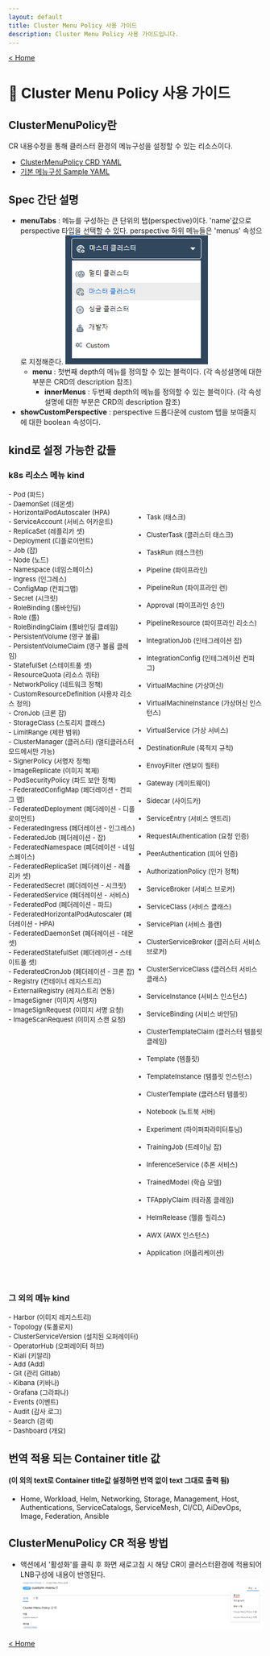 ```yaml
---
layout: default
title: Cluster Menu Policy 사용 가이드
description: Cluster Menu Policy 사용 가이드입니다.
---
```


[< Home](/console/)

# 📘 Cluster Menu Policy 사용 가이드

## ClusterMenuPolicy란

CR 내용수정을 통해 클러스터 환경의 메뉴구성을 설정할 수 있는 리소스이다.

- [ClusterMenuPolicy CRD YAML](https://raw.githubusercontent.com/tmax-cloud/console/hc-dev-v5.1/docs/page-clustermenupolicy/yaml/ClusterMenuPolicy_CRD.yaml)
- [기본 메뉴구성 Sample YAML](https://raw.githubusercontent.com/tmax-cloud/console/hc-dev-v5.1/docs/page-clustermenupolicy/yaml/cmp-default-menus-sample.yaml)

## Spec 간단 설명

- **menuTabs** : 메뉴를 구성하는 큰 단위의 탭(perspective)이다. 'name'값으로 perspective 타입을 선택할 수 있다. perspective 하위 메뉴들은 'menus' 속성으로 지정해준다.
  [![image](images/cmp_perspective.png)](images/cmp_perspective.png)
  - **menu** : 첫번째 depth의 메뉴를 정의할 수 있는 블럭이다. (각 속성설명에 대한 부분은 CRD의 description 참조)
    - **innerMenus** : 두번째 depth의 메뉴를 정의할 수 있는 블럭이다. (각 속성설명에 대한 부분은 CRD의 description 참조)
- **showCustomPerspective** : perspective 드롭다운에 custom 탭을 보여줄지에 대한 boolean 속성이다.

## kind로 설정 가능한 값들

### k8s 리소스 메뉴 kind

<div style="display: flex; flex-direction: row; margin-top: -15px">
<div style="white-space: pre-line; font-size: 13px; display: inline-block; width: 50%;">
- Pod (파드)
- DaemonSet (데몬셋)
- HorizontalPodAutoscaler (HPA)
- ServiceAccount (서비스 어카운트)
- ReplicaSet (레플리카 셋)
- Deployment (디플로이먼트)
- Job (잡)
- Node (노드)
- Namespace (네임스페이스)
- Ingress (인그레스)
- ConfigMap (컨피그맵)
- Secret (시크릿)
- RoleBinding (롤바인딩)
- Role (롤)
- RoleBindingClaim (롤바인딩 클레임)
- PersistentVolume (영구 볼륨)
- PersistentVolumeClaim (영구 볼륨 클레임)
- StatefulSet (스테이트풀 셋)
- ResourceQuota (리소스 쿼타)
- NetworkPolicy (네트워크 정책)
- CustomResourceDefinition (사용자 리소스 정의)
- CronJob (크론 잡)
- StorageClass (스토리지 클래스)
- LimitRange (제한 범위)
- ClusterManager (클러스터) (멀티클러스터모드에서만 가능)
- SignerPolicy (서명자 정책)
- ImageReplicate (이미지 복제)
- PodSecurityPolicy (파드 보안 정책)
- FederatedConfigMap (페더레이션 - 컨피그 맵)
- FederatedDeployment (페더레이션 - 디플로이먼트)
- FederatedIngress (페더레이션 - 인그레스)
- FederatedJob (페더레이션 - 잡)
- FederatedNamespace (페더레이션 - 네임스페이스)
- FederatedReplicaSet (페더레이션 - 레플리카 셋)
- FederatedSecret (페더레이션 - 시크릿)
- FederatedService (페더레이션 - 서비스)
- FederatedPod (페더레이션 - 파드)
- FederatedHorizontalPodAutoscaler (페더레이션 - HPA)
- FederatedDaemonSet (페더레이션 - 데몬셋)
- FederatedStatefulSet (페더레이션 - 스테이트풀 셋)
- FederatedCronJob (페더레이션 - 크론 잡)
- Registry (컨테이너 레지스트리)
- ExternalRegistry (레지스트리 연동)
- ImageSigner (이미지 서명자)
- ImageSignRequest (이미지 서명 요청)
- ImageScanRequest (이미지 스캔 요청)
</div>
<div style="white-space: pre-line; font-size: 13px; display: inline-block; width: 50%;">

- Task (태스크)
- ClusterTask (클러스터 태스크)
- TaskRun (태스크런)
- Pipeline (파이프라인)
- PipelineRun (파이프라인 런)
- Approval (파이프라인 승인)
- PipelineResource (파이프라인 리소스)
- IntegrationJob (인테그레이션 잡)
- IntegrationConfig (인테그레이션 컨피그)
- VirtualMachine (가상머신)
- VirtualMachineInstance (가상머신 인스턴스)
- VirtualService (가상 서비스)
- DestinationRule (목적지 규칙)
- EnvoyFilter (엔보이 필터)
- Gateway (게이트웨이)
- Sidecar (사이드카)
- ServiceEntry (서비스 엔트리)
- RequestAuthentication (요청 인증)
- PeerAuthentication (피어 인증)
- AuthorizationPolicy (인가 정책)
- ServiceBroker (서비스 브로커)
- ServiceClass (서비스 클래스)
- ServicePlan (서비스 플랜)
- ClusterServiceBroker (클러스터 서비스 브로커)
- ClusterServiceClass (클러스터 서비스 클래스)
- ServiceInstance (서비스 인스턴스)
- ServiceBinding (서비스 바인딩)
- ClusterTemplateClaim (클러스터 템플릿 클레임)
- Template (템플릿)
- TemplateInstance (템플릿 인스턴스)
- ClusterTemplate (클러스터 템플릿)
- Notebook (노트북 서버)
- Experiment (하이퍼파라미터튜닝)
- TrainingJob (트레이닝 잡)
- InferenceService (추론 서비스)
- TrainedModel (학습 모델)
- TFApplyClaim (테라폼 클레임)
- HelmRelease (헬름 릴리스)
- AWX (AWX 인스턴스)
- Application (어플리케이션)
</div>
</div>

### 그 외의 메뉴 kind

<div  style="white-space: pre-line; font-size: 13px; margin-top: -15px">
- Harbor (이미지 레지스트리)
- Topology (토폴로지)
- ClusterServiceVersion (설치된 오퍼레이터)
- OperatorHub (오퍼레이터 허브)
- Kiali (키알리)
- Add (Add)
- Git (관리 Gitlab)
- Kibana (키바나)
- Grafana (그라파나)
- Events (이벤트)
- Audit (감사 로그)
- Search (검색)
- Dashboard (개요)
</div>

## 번역 적용 되는 Container title 값

#### (이 외의 text로 Container title값 설정하면 번역 없이 text 그대로 출력 됨)

- Home, Workload, Helm, Networking, Storage, Management, Host, Authentications, ServiceCatalogs, ServiceMesh, CI/CD, AiDevOps, Image, Federation, Ansible

## ClusterMenuPolicy CR 적용 방법

- 액션에서 '활성화'를 클릭 후 화면 새로고침 시 해당 CR이 클러스터환경에 적용되어 LNB구성에 내용이 반영된다.
  [![image](images/cmp_activate.png)](images/cmp_activate.png)

[< Home](/console/)
